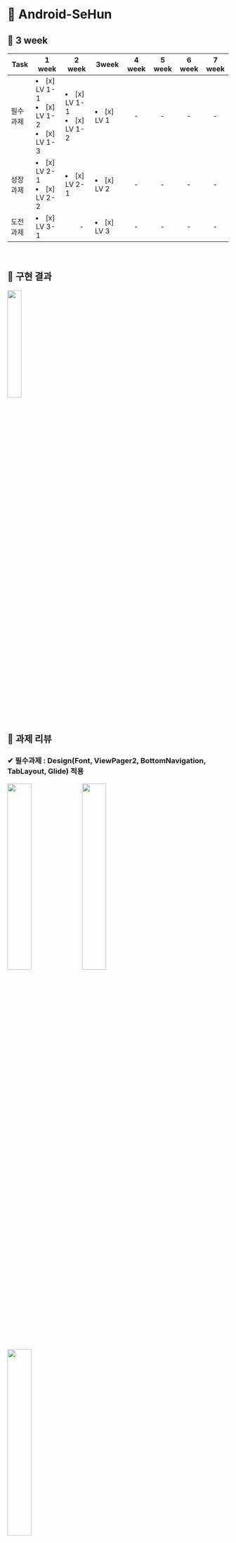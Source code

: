 # &#128154; Android-SeHun

## &#128204; 3 week

| Task           |1 week|2 week|3week|4 week|5 week|6 week|7 week|
|----------------|---------------|---------------|----------------|-----------|-----------|-----------|-----------|
| 필수 과제 | <li> [x] LV 1-1</li><li> [x] LV 1-2</li><li> [x] LV 1-3 | <li> [x] LV 1-1</li><li> [x] LV 1-2</li> |<li> [x] LV 1</li> |　- |　- |　- | 　- |
| 성장 과제 | <li> [x] LV 2-1</li><li> [x] LV 2-2 | <li> [x] LV 2-1 |<li> [x] LV 2</li> | 　- |　- |　- |　- |
| 도전 과제 | <li> [x] LV 3-1</li> |　　- |<li> [x] LV 3</li> | 　- |　- |　- |　- |

<br/>

## &#128204; 구현 결과

<img src="https://user-images.githubusercontent.com/81347125/167109903-d18f55f1-ec5f-4558-a3ad-17d20706f196.gif" width="25%">
<br>

## &#128204; 과제 리뷰

### &#10004; 필수과제 : Design(Font, ViewPager2, BottomNavigation, TabLayout, Glide) 적용

<img src="https://user-images.githubusercontent.com/81347125/169509966-1c8e9a33-f2db-44c9-b555-508f534a753e.png" width = "33%"> <img src="https://user-images.githubusercontent.com/81347125/169509963-7a23c8f1-7c9a-4dfc-9ab5-84d6b5da5cc6.png" width = "33%"> <img src="https://user-images.githubusercontent.com/81347125/169509955-a86d1753-9410-413a-881c-56499b80073e.png" width="33%">
<br>


#### 1. Font 적용

> 추후 textAppearance로 수정하기 위해, 따로 fontfamily를 만들지 않고, 바로 적용시킴

 ``` kotlin
  android:fontFamily="@font/notosanskr_bold"
 ```
 
#### 2. ViewPager2 및 BottomNavigation 구현

> 1. res에 menu타입 리소스 파일 생성 및 item 추가

 ``` kotlin
<?xml version="1.0" encoding="utf-8"?>
<menu xmlns:android="http://schemas.android.com/apk/res/android">

    <item
        android:id="@+id/menu_profile"
        android:icon="@drawable/ic_union"
        android:title="@string/menu_profile" />
        ...
</menu>
 ```

> 2. HomeActivity에 ViewPager2 및 BottomNavi 배치

 ``` kotlin
<?xml version="1.0" encoding="utf-8"?>
<androidx.constraintlayout.widget.ConstraintLayout xmlns:android="http://schemas.android.com/apk/res/android"
   ... >

    <androidx.viewpager2.widget.ViewPager2
        android:id="@+id/vp_home_viewpager2"
        android:layout_width="match_parent"
        android:layout_height="0dp"
        ... />


    <com.google.android.material.bottomnavigation.BottomNavigationView
        android:id="@+id/bnv_home"
        android:layout_width="match_parent"
        android:layout_height="wrap_content"
        android:background="@color/sopt_white"
        app:itemIconTint="@color/selector_menu_color"
        app:itemRippleColor="@color/sopt_main_purple"
        app:itemTextColor="@color/selector_menu_color"
        app:layout_constraintBottom_toBottomOf="parent"
        app:menu="@menu/menu_home" />

</androidx.constraintlayout.widget.ConstraintLayout>
 ```

> 3. ViewPagerAdapter 구현

 ``` kotlin
class ViewPagerAdapter(fragmentActivity: FragmentActivity) :
    FragmentStateAdapter(fragmentActivity) {
    val fragments = mutableListOf<Fragment>()

    override fun getItemCount(): Int = fragments.size

    override fun createFragment(position: Int): Fragment = fragments[position]
}
 ```
 
 > 4. ViewPagerAdapter 및 BottomNavi 연동

 ``` kotlin 
 private lateinit var viewPagerAdapter: ViewPagerAdapter
 
 private fun initAdapter() {
    val fragmentList = listOf(ProfileFragment(), HomeFragment(), CameraFragment())
    viewPagerAdapter = ViewPagerAdapter(this)
    viewPagerAdapter.fragments.addAll(fragmentList)

    binding.vpHomeViewpager2.adapter = viewPagerAdapter
}

    private fun initBottomNavi() {
    with(binding) {
        vpHomeViewpager2.registerOnPageChangeCallback(object :
            ViewPager2.OnPageChangeCallback() {
            override fun onPageSelected(position: Int) {
                bnvHome.menu.getItem(position).isChecked = true
            }
        })

        bnvHome.setOnItemSelectedListener { // BottomNavi는 setOnItemSelectedListener 메소드 이용
            when (it.itemId) {
                R.id.menu_profile -> {
                    vpHomeViewpager2.currentItem = FIRST_FRAGMENT
                    return@setOnItemSelectedListener true
                }
                R.id.menu_home -> {
                    vpHomeViewpager2.currentItem = SECOND_FRAGMENT
                    return@setOnItemSelectedListener true
                }
                else -> {
                    vpHomeViewpager2.currentItem = THIRD_FRAGMENT
                    return@setOnItemSelectedListener true
                }
            }
        }
    }
}

companion object {
    const val FIRST_FRAGMENT = 0
    const val SECOND_FRAGMENT = 1
    const val THIRD_FRAGMENT = 2
}
 ```
 
 #### 3. TabLayout 구현
 
 > 1. HomeFragment에 TabLayout 배치 및 구성 요소 디자인

 ``` kotlin
<com.google.android.material.tabs.TabLayout
        android:id="@+id/tl_homefragment_follow"
        android:layout_width="match_parent"
        android:layout_height="wrap_content"
        android:layout_marginTop="23dp"
        app:layout_constraintTop_toBottomOf="@+id/tv_homefragment_github"
        app:tabIndicatorColor="@color/sopt_main_purple"
        app:tabRippleColor="@color/sopt_main_purple"
        app:tabSelectedTextColor="@color/sopt_main_purple"
        app:tabTextAppearance="@style/tab_text"
        app:tabTextColor="@color/gray">
        ...
    </com.google.android.material.tabs.TabLayout>
 ```
 
 > 2. TabLayout과 연동할 ViewPagerAdapter 구현

 ``` kotlin
class TabViewPagerAdapter(fragment: Fragment) :
    FragmentStateAdapter(fragment) {
    val fragments = mutableListOf<Fragment>()
    
    override fun getItemCount(): Int = fragments.size

    override fun createFragment(position: Int): Fragment = fragments[position]
}
 ```
 
 > 3. ViewPagerAdapter 및 TabLayout 연동

 ``` kotlin
 private lateinit var tabViewPagerAdapter: TabViewPagerAdapter
 
 private fun initAdapter() {
    val fragmentList = listOf(FollowFragment(), FollowingFragment())

    tabViewPagerAdapter = TabViewPagerAdapter(this)
    tabViewPagerAdapter.fragments.addAll(fragmentList)

    binding.vpHomefragmentViewpager2.adapter = tabViewPagerAdapter
    }

private fun initTabLayout() {
    val tabLabel = listOf("팔로잉", "팔로워")

    TabLayoutMediator(
        binding.tlHomefragmentFollow,
        binding.vpHomefragmentViewpager2
    ) { tab, position ->
        tab.text = tabLabel[position]
    }.attach()
    }
 ```
 
 #### 4. 프로필 사진 Glide 처리하기
 
 > 1. BuildGradle 수정

 ``` kotlin
 //glide
 implementation 'com.github.bumptech.glide:glide:4.13.0'
 annotationProcessor 'com.github.bumptech.glide:compiler:4.13.0'
 ```
 
 > 2. BindingAdapter에 Glide함수 추가

 ``` kotlin
@JvmStatic
@BindingAdapter("imgGlide")
fun setGlideImage(imageview: ImageView, image: Int) {
    Glide.with(imageview.context)
        .load(image)
        .circleCrop()
        .into(imageview)
}
 ```
 
 > 3. 필요한 레이아웃에서 적용

 ``` kotlin
 app:imgGlide="@{home.resid}"
}
 ```
 
 > 4. Glide된 이미지 테두리 만들기(약간 야매..)

 ``` kotlin
 android:background="@drawable/circle_profile_border_2dp"
 android:padding="2dp"
 ```
---

### &#10004; 성장과제 : ViewPager2 중첩 스크롤 문제 해결하기

<img src="https://user-images.githubusercontent.com/81347125/169517178-f402fe4f-44ef-4c05-95e5-d33ce2940aa8.png" width = "40%">
<br>

#### 1. 방향이 동일한 ViewPager2 객체 내의 스크롤 뷰를 지원하기 위해 ViewPager2 객체의 requestDisallowInterceptTouchEvent()를 호출

> 1. [NestedScrollableHost](https://github.com/macbook-plz-30th-THE-SOPT-android-team4/SeHun/blob/main/app/src/main/java/com/example/sehun/util/NestedScrollableHost.kt) 추가

> 2. 필요한 자식 ViewPager2에 아래와 같이 추가

 ``` kotlin
 <com.example.sehun.util.NestedScrollableHost
        android:layout_width="match_parent"
        android:layout_height="0dp"
        ...>

        <androidx.viewpager2.widget.ViewPager2
           ... />

  </com.example.sehun.util.NestedScrollableHost>
 ```

> 부모와 자식이 ScrollView가 되는 상황이라면, 부모.requestDisallowInterceptTouchEvent(true)를 통해 부모에게 TouchEvent를 빼앗기지 않도록 하는 메소드임  

> NestedScrolableHost 레이아웃은 스크롤이 가능한 하나의 자식만 가질 수 있음

---

### &#10004; 도전과제 : 갤러리에서 이미지 호출하기

<img src="https://user-images.githubusercontent.com/81347125/169519541-3d3352d1-8600-4d31-8c50-7566498d00bc.png" width = "40%"> 
<br>


---

## &#128204; 추가자료

#### 1. RecyclerView 더 [알아보기](https://s2ehun.tistory.com/)

#### 2. notifyDataSetChanged 더 [알아보기](https://s2ehun.tistory.com/)

